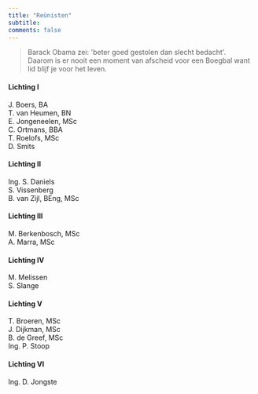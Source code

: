 ```yaml
---
title: "Reünisten"
subtitle: 
comments: false
---
```


>Barack Obama zei: 'beter goed gestolen dan slecht bedacht'.\
>Daarom is er nooit een moment van afscheid voor een Boegbal want lid blijf je voor het leven.

#### Lichting I
J. Boers, BA\
T. van Heumen, BN\
E. Jongeneelen, MSc\
C. Ortmans, BBA\
T. Roelofs, MSc\
D. Smits
#### Lichting II
Ing. S. Daniels\
S. Vissenberg\
B. van Zijl, BEng, MSc
#### Lichting III
M. Berkenbosch, MSc\
A. Marra, MSc
#### Lichting IV
M. Melissen\
S. Slange
#### Lichting V
T. Broeren, MSc\
J. Dijkman, MSc\
B. de Greef, MSc\
Ing. P. Stoop
#### Lichting VI
Ing. D. Jongste